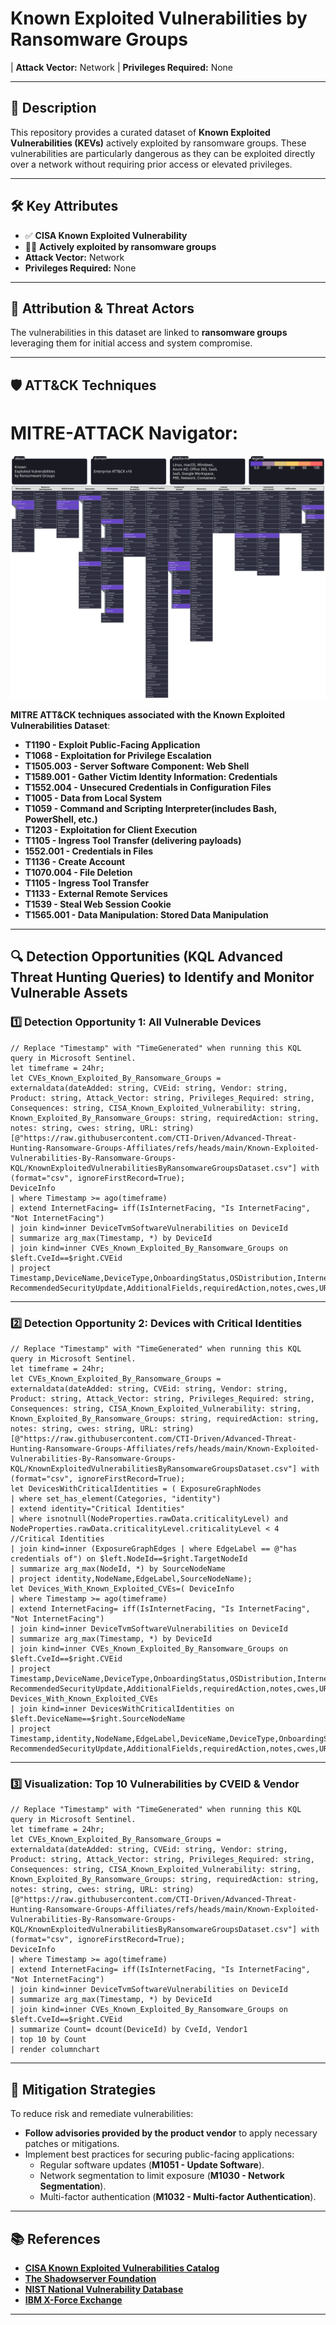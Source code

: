 # Known Exploited Vulnerabilities by Ransomware Groups  

| **Attack Vector:** Network 
| **Privileges Required:** None  

---

## 📜 Description  

This repository provides a curated dataset of **Known Exploited Vulnerabilities (KEVs)** actively exploited by ransomware groups. These vulnerabilities are particularly dangerous as they can be exploited directly over a network without requiring prior access or elevated privileges. 

---

## 🛠️ Key Attributes  

- ✅ **CISA Known Exploited Vulnerability**  
- 🏴‍☠️ **Actively exploited by ransomware groups**  
- **Attack Vector:** Network  
- **Privileges Required:** None  

---

## 👥 Attribution & Threat Actors  
The vulnerabilities in this dataset are linked to **ransomware groups** leveraging them for initial access and system compromise.

---

## 🛡️ ATT&CK Techniques  
# MITRE-ATTACK Navigator:
![ASRTOATTACK](Known_Exploited_Vulnerabilities_by_Ransomware_Groups.svg)

**MITRE ATT&CK techniques associated with the Known Exploited Vulnerabilities Dataset**:  

- **T1190 - Exploit Public-Facing Application**  
- **T1068 - Exploitation for Privilege Escalation**  
- **T1505.003 - Server Software Component: Web Shell**  
- **T1589.001 - Gather Victim Identity Information: Credentials**  
- **T1552.004 - Unsecured Credentials in Configuration Files**
- **T1005 - Data from Local System**  
- **T1059 - Command and Scripting Interpreter(includes Bash, PowerShell, etc.)**
- **T1203 - Exploitation for Client Execution**
- **T1105 - Ingress Tool Transfer (delivering payloads)**
- **1552.001 - Credentials in Files**
- **T1136 - Create Account**  
- **T1070.004 - File Deletion**  
- **T1105 - Ingress Tool Transfer**  
- **T1133 - External Remote Services**  
- **T1539 - Steal Web Session Cookie**  
- **T1565.001 - Data Manipulation: Stored Data Manipulation**  

---

## 🔍 Detection Opportunities (KQL Advanced Threat Hunting Queries)  to Identify and Monitor Vulnerable Assets

### 1️⃣ **Detection Opportunity 1: All Vulnerable Devices**  

```kql
// Replace "Timestamp" with "TimeGenerated" when running this KQL query in Microsoft Sentinel.
let timeframe = 24hr;
let CVEs_Known_Exploited_By_Ransomware_Groups = externaldata(dateAdded: string, CVEid: string, Vendor: string, Product: string, Attack_Vector: string, Privileges_Required: string, Consequences: string, CISA_Known_Exploited_Vulnerability: string, Known_Exploited_By_Ransomware_Groups: string, requiredAction: string, notes: string, cwes: string, URL: string)[@"https://raw.githubusercontent.com/CTI-Driven/Advanced-Threat-Hunting-Ransomware-Groups-Affiliates/refs/heads/main/Known-Exploited-Vulnerabilities-By-Ransomware-Groups-KQL/KnownExploitedVulnerabilitiesByRansomwareGroupsDataset.csv"] with (format="csv", ignoreFirstRecord=True);
DeviceInfo
| where Timestamp >= ago(timeframe)
| extend InternetFacing= iff(IsInternetFacing, "Is InternetFacing", "Not InternetFacing")
| join kind=inner DeviceTvmSoftwareVulnerabilities on DeviceId
| summarize arg_max(Timestamp, *) by DeviceId
| join kind=inner CVEs_Known_Exploited_By_Ransomware_Groups on $left.CveId==$right.CVEid
| project Timestamp,DeviceName,DeviceType,OnboardingStatus,OSDistribution,InternetFacing,PublicIP,LoggedOnUsers,CVEid,dateAdded,Vendor1,Product,Attack_Vector,Privileges_Required,Consequences,VulnerabilitySeverityLevel,CISA_Known_Exploited_Vulnerability,Known_Exploited_By_Ransomware_Groups, RecommendedSecurityUpdate,AdditionalFields,requiredAction,notes,cwes,URL,ReportId
```

---

### 2️⃣ **Detection Opportunity 2: Devices with Critical Identities**  

```kql
// Replace "Timestamp" with "TimeGenerated" when running this KQL query in Microsoft Sentinel.
let timeframe = 24hr;
let CVEs_Known_Exploited_By_Ransomware_Groups = externaldata(dateAdded: string, CVEid: string, Vendor: string, Product: string, Attack_Vector: string, Privileges_Required: string, Consequences: string, CISA_Known_Exploited_Vulnerability: string, Known_Exploited_By_Ransomware_Groups: string, requiredAction: string, notes: string, cwes: string, URL: string)[@"https://raw.githubusercontent.com/CTI-Driven/Advanced-Threat-Hunting-Ransomware-Groups-Affiliates/refs/heads/main/Known-Exploited-Vulnerabilities-By-Ransomware-Groups-KQL/KnownExploitedVulnerabilitiesByRansomwareGroupsDataset.csv"] with (format="csv", ignoreFirstRecord=True);
let DevicesWithCriticalIdentities = ( ExposureGraphNodes
| where set_has_element(Categories, "identity")
| extend identity="Critical Identities"
| where isnotnull(NodeProperties.rawData.criticalityLevel) and NodeProperties.rawData.criticalityLevel.criticalityLevel < 4 //Critical Identities
| join kind=inner (ExposureGraphEdges | where EdgeLabel == @"has credentials of") on $left.NodeId==$right.TargetNodeId
| summarize arg_max(NodeId, *) by SourceNodeName
| project identity,NodeName,EdgeLabel,SourceNodeName);
let Devices_With_Known_Exploited_CVEs=( DeviceInfo
| where Timestamp >= ago(timeframe)
| extend InternetFacing= iff(IsInternetFacing, "Is InternetFacing", "Not InternetFacing")
| join kind=inner DeviceTvmSoftwareVulnerabilities on DeviceId
| summarize arg_max(Timestamp, *) by DeviceId
| join kind=inner CVEs_Known_Exploited_By_Ransomware_Groups on $left.CveId==$right.CVEid
| project Timestamp,DeviceName,DeviceType,OnboardingStatus,OSDistribution,InternetFacing,PublicIP,LoggedOnUsers,CVEid,dateAdded,Vendor1,Product,Attack_Vector,Privileges_Required,Consequences,VulnerabilitySeverityLevel,CISA_Known_Exploited_Vulnerability,Known_Exploited_By_Ransomware_Groups, RecommendedSecurityUpdate,AdditionalFields,requiredAction,notes,cwes,URL,ReportId);
Devices_With_Known_Exploited_CVEs
| join kind=inner DevicesWithCriticalIdentities on $left.DeviceName==$right.SourceNodeName
| project Timestamp,identity,NodeName,EdgeLabel,DeviceName,DeviceType,OnboardingStatus,OSDistribution,InternetFacing,PublicIP,LoggedOnUsers,CVEid,dateAdded,Vendor1,Product,Attack_Vector,Privileges_Required,Consequences,VulnerabilitySeverityLevel,CISA_Known_Exploited_Vulnerability,Known_Exploited_By_Ransomware_Groups, RecommendedSecurityUpdate,AdditionalFields,requiredAction,notes,cwes,URL,ReportId
```

---

### 3️⃣ **Visualization: Top 10 Vulnerabilities by CVEID & Vendor**  

```kql
// Replace "Timestamp" with "TimeGenerated" when running this KQL query in Microsoft Sentinel.
let timeframe = 24hr;
let CVEs_Known_Exploited_By_Ransomware_Groups = externaldata(dateAdded: string, CVEid: string, Vendor: string, Product: string, Attack_Vector: string, Privileges_Required: string, Consequences: string, CISA_Known_Exploited_Vulnerability: string, Known_Exploited_By_Ransomware_Groups: string, requiredAction: string, notes: string, cwes: string, URL: string)[@"https://raw.githubusercontent.com/CTI-Driven/Advanced-Threat-Hunting-Ransomware-Groups-Affiliates/refs/heads/main/Known-Exploited-Vulnerabilities-By-Ransomware-Groups-KQL/KnownExploitedVulnerabilitiesByRansomwareGroupsDataset.csv"] with (format="csv", ignoreFirstRecord=True);
DeviceInfo
| where Timestamp >= ago(timeframe)
| extend InternetFacing= iff(IsInternetFacing, "Is InternetFacing", "Not InternetFacing")
| join kind=inner DeviceTvmSoftwareVulnerabilities on DeviceId
| summarize arg_max(Timestamp, *) by DeviceId
| join kind=inner CVEs_Known_Exploited_By_Ransomware_Groups on $left.CveId==$right.CVEid
| summarize Count= dcount(DeviceId) by CveId, Vendor1
| top 10 by Count
| render columnchart
```

---

## 🛑 Mitigation Strategies  

To reduce risk and remediate vulnerabilities:  
- **Follow advisories provided by the product vendor** to apply necessary patches or mitigations.  
- Implement best practices for securing public-facing applications:  
  - Regular software updates (**M1051 - Update Software**).  
  - Network segmentation to limit exposure (**M1030 - Network Segmentation**).  
  - Multi-factor authentication (**M1032 - Multi-factor Authentication**).  

---

## 📚 References  

- [**CISA Known Exploited Vulnerabilities Catalog**](https://www.cisa.gov/known-exploited-vulnerabilities-catalog)  
- [**The Shadowserver Foundation**](https://dashboard.shadowserver.org)  
- [**NIST National Vulnerability Database**](https://nvd.nist.gov/vuln)  
- [**IBM X-Force Exchange**](https://exchange.xforce.ibmcloud.com)  

---
